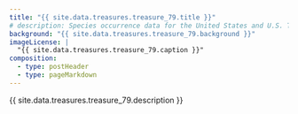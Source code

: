 ```yaml
---
title: "{{ site.data.treasures.treasure_79.title }}"
# description: Species occurrence data for the United States and U.S. Territories.
background: "{{ site.data.treasures.treasure_79.background }}"
imageLicense: |
  "{{ site.data.treasures.treasure_79.caption }}"
composition:
  - type: postHeader
  - type: pageMarkdown
---
```


{{ site.data.treasures.treasure_79.description }}